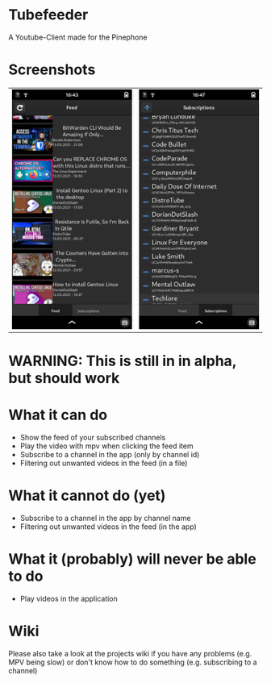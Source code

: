 # Tubefeeder
A Youtube-Client made for the Pinephone

# Screenshots
<table>
  <tr>
    <td>
      <img src="/screenshots/tubefeeder_screenshot_feed.png" alt="Feed" width="400"/>
    </td>
    <td>
      <img src="/screenshots/tubefeeder_screenshot_subscriptions.png" alt="Subscriptions" width="400"/>
    </td>
    <tr>
</table>

# WARNING: This is still in in alpha, but should work

# What it can do
- Show the feed of your subscribed channels
- Play the video with mpv when clicking the feed item
- Subscribe to a channel in the app (only by channel id)
- Filtering out unwanted videos in the feed (in a file)

# What it cannot do (yet)
- Subscribe to a channel in the app by channel name
- Filtering out unwanted videos in the feed (in the app)

# What it (probably) will never be able to do
- Play videos in the application

# Wiki
Please also take a look at the projects wiki if you have any problems (e.g. MPV being slow) or don't know how to do something (e.g. subscribing to a channel)
